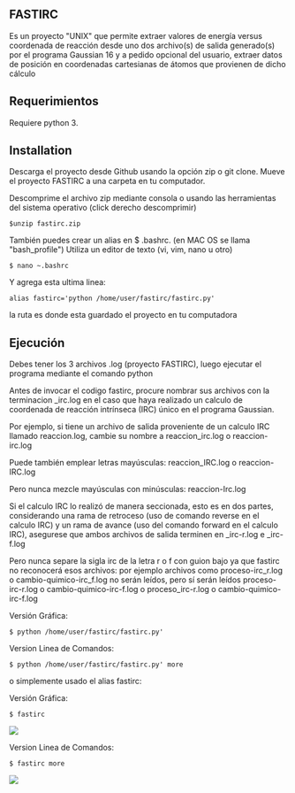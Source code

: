 ## FASTIRC

Es un proyecto "UNIX" que permite extraer valores de energía versus coordenada de reacción desde uno dos archivo(s) de salida generado(s) por el programa Gaussian 16 y a pedido opcional del usuario, extraer datos de posición en coordenadas cartesianas de átomos que provienen de dicho cálculo
## Requerimientos

Requiere python 3.

## Installation

Descarga el proyecto desde Github usando la opción zip o git clone. Mueve el proyecto FASTIRC a una carpeta en tu computador. 

Descomprime el archivo zip mediante consola o usando las herramientas del sistema operativo (click derecho descomprimir)
```
$unzip fastirc.zip
```
También puedes crear un alias en $ .bashrc. (en MAC OS se llama "bash_profile") Utiliza un editor de texto (vi, vim, nano u otro)
```
$ nano ~.bashrc
```
Y agrega esta ultima linea: 
```
alias fastirc='python /home/user/fastirc/fastirc.py'
```
la ruta es donde esta guardado el proyecto en tu computadora

## Ejecución
Debes tener los 3 archivos .log (proyecto FASTIRC), luego ejecutar el programa mediante el comando python

Antes de invocar el codigo fastirc, procure nombrar sus archivos con la terminacion _irc.log en el caso que haya realizado un calculo de coordenada de reacción intrínseca (IRC) único en el programa Gaussian.

Por ejemplo, si tiene un archivo de salida proveniente de un calculo IRC llamado reaccion.log, cambie su nombre a reaccion_irc.log o reaccion-irc.log

Puede también emplear letras mayúsculas: reaccion_IRC.log o reaccion-IRC.log

Pero nunca mezcle mayúsculas con minúsculas: reaccion-Irc.log

Si el calculo IRC lo realizó de manera seccionada, esto es en dos partes, considerando una rama de retroceso (uso de comando reverse en el calculo IRC) y un rama de avance (uso del comando forward en el calculo IRC), asegurese que ambos archivos de salida terminen en _irc-r.log e _irc-f.log


Pero nunca separe la sigla irc de la letra r o f con guion bajo ya que fastirc no reconocerá esos archivos: por ejemplo archivos como proceso-irc_r.log o cambio-quimico-irc_f.log no serán leídos, pero sí serán leídos  proceso-irc-r.log o cambio-quimico-irc-f.log o proceso_irc-r.log o cambio-quimico-irc-f.log


Versión Gráfica:
```
$ python /home/user/fastirc/fastirc.py'
```
Version Linea de Comandos:
```
$ python /home/user/fastirc/fastirc.py' more
```
o simplemente usado el alias fastirc:

Versión Gráfica:
```
$ fastirc
```
![](https://webdesign.s3-us-west-2.amazonaws.com/fastirc/fastirc.png)

Version Linea de Comandos:
```
$ fastirc more
```
![](https://webdesign.s3-us-west-2.amazonaws.com/fastirc/fastircmore.png)
